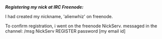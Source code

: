 ***Registering my nick at IRC Freenode:*** 

I had created my nickname, 'alienwhiz' on freenode.

To confirm registration, i went on the freenode NickServ. messaged in the channel: /msg NickServ REGISTER password [my email id]
